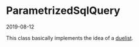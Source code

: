 ParametrizedSqlQuery
======================
2019-08-12




This class basically implements the idea of a [duelist](https://github.com/lingtalfi/Light_Realist/blob/master/doc/pages/older/duelist.md).